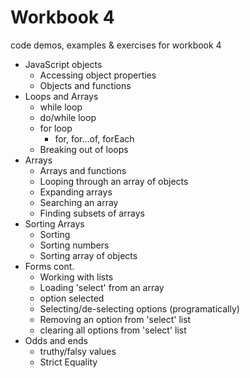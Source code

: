 # Workbook 4 

code demos, examples & exercises for workbook 4

- JavaScript objects
  - Accessing object properties
  - Objects and functions
- Loops and Arrays
  - while loop
  - do/while loop
  - for loop   
    - for, for...of, forEach
  - Breaking out of loops
- Arrays
  - Arrays and functions
  - Looping through an array of objects
  - Expanding arrays
  - Searching an array
  - Finding subsets of arrays
- Sorting Arrays
  - Sorting 
  - Sorting numbers 
  - Sorting array of objects
- Forms cont.
  - Working with lists
  - Loading 'select' from an array
  - option selected
  - Selecting/de-selecting options (programatically)
  - Removing an option from 'select' list
  - clearing all options from 'select' list
- Odds and ends
  - truthy/falsy values
  - Strict Equality